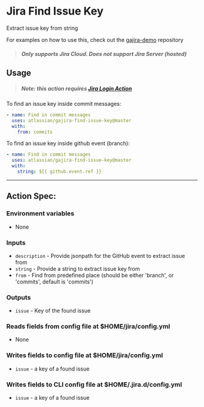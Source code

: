# Jira Find Issue Key
Extract issue key from string

For examples on how to use this, check out the [gajira-demo](https://github.com/atlassian/gajira-demo) repository
> ##### Only supports Jira Cloud. Does not support Jira Server (hosted)

## Usage

> ##### Note: this action requires [Jira Login Action](https://github.com/marketplace/actions/jira-login)

To find an issue key inside commit messages:
```yaml
- name: Find in commit messages
  uses: atlassian/gajira-find-issue-key@master
  with:
    from: commits
```

To find an issue key inside github event (branch):
```yaml
- name: Find in commit messages
  uses: atlassian/gajira-find-issue-key@master
  with:
    string: ${{ github.event.ref }}
```

----
## Action Spec:

### Environment variables
- None

### Inputs
- `description` - Provide jsonpath for the GitHub event to extract issue from
- `string` - Provide a string to extract issue key from
- `from` - Find from predefined place (should be either 'branch', or 'commits', default is 'commits')

### Outputs
- `issue` - Key of the found issue

### Reads fields from config file at $HOME/jira/config.yml
- None

### Writes fields to config file at $HOME/jira/config.yml
- `issue` - a key of a found issue

### Writes fields to CLI config file at $HOME/.jira.d/config.yml
- `issue` - a key of a found issue
